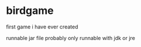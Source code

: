 # birdgame
first game i have ever created

runnable jar file probably only runnable with jdk or jre
